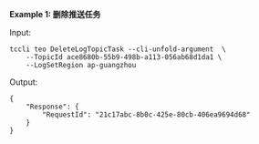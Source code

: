 **Example 1: 删除推送任务**



Input: 

```
tccli teo DeleteLogTopicTask --cli-unfold-argument  \
    --TopicId ace8680b-55b9-498b-a113-056ab68d1da1 \
    --LogSetRegion ap-guangzhou
```

Output: 
```
{
    "Response": {
        "RequestId": "21c17abc-8b0c-425e-80cb-406ea9694d68"
    }
}
```

